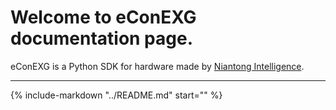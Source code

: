 # Welcome to eConEXG documentation page.

eConEXG is a Python SDK for hardware made by [Niantong Intelligence](http://econtek.cn/).

----

{%
  include-markdown "../README.md"
  start="<!-- released start -->"
%}